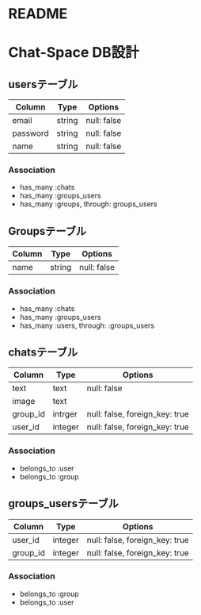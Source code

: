 # README

<!-- This README would normally document whatever steps are necessary to get the
application up and running.

Things you may want to cover:

* Ruby version

* System dependencies

* Configuration

* Database creation

* Database initialization

* How to run the test suite

* Services (job queues, cache servers, search engines, etc.)

* Deployment instructions

* ... -->


# Chat-Space DB設計
## usersテーブル
|Column|Type|Options|
|------|----|-------|
|email|string|null: false|
|password|string|null: false|
|name|string|null: false|
### Association
- has_many :chats
- has_many :groups_users
- has_many :groups, through: groups_users


## Groupsテーブル
|Column|Type|Options|
|------|----|-------|
|name|string|null: false|
### Association
- has_many :chats
- has_many :groups_users
- has_many  :users,  through:  :groups_users


## chatsテーブル
|Column|Type|Options|
|------|----|-------|
|text|text|null: false|
|image|text| |
|group_id|intrger|null: false, foreign_key: true|
|user_id|integer|null: false, foreign_key: true|
### Association
- belongs_to :user
- belongs_to :group


## groups_usersテーブル
|Column|Type|Options|
|------|----|-------|
|user_id|integer|null: false, foreign_key: true|
|group_id|integer|null: false, foreign_key: true|

### Association
- belongs_to :group
- belongs_to :user
